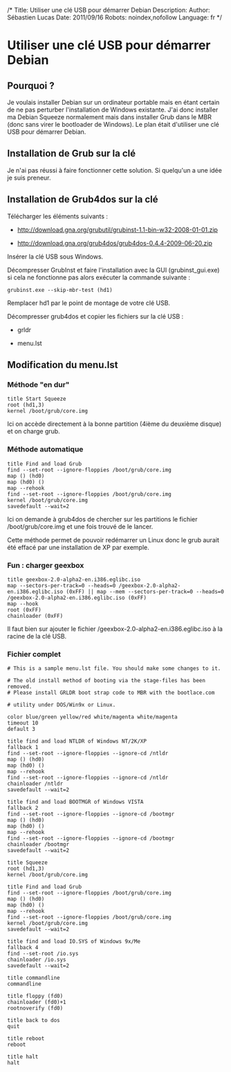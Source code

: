 /*
Title: Utiliser une clé USB pour démarrer Debian
Description: 
Author: Sébastien Lucas
Date: 2011/09/16
Robots: noindex,nofollow
Language: fr
*/
# Utiliser une clé USB pour démarrer Debian

## Pourquoi ?
Je voulais installer Debian sur un ordinateur portable mais en étant certain de ne pas perturber l'installation de Windows existante. J'ai donc installer ma Debian Squeeze normalement mais dans installer Grub dans le MBR (donc sans virer le bootloader de Windows). Le plan était d'utiliser une clé USB pour démarrer Debian.
## Installation de Grub sur la clé

Je n'ai pas réussi à faire fonctionner cette solution. Si quelqu'un a une idée je suis preneur.
## Installation de Grub4dos sur la clé

Télécharger les éléments suivants :

*	http://download.gna.org/grubutil/grubinst-1.1-bin-w32-2008-01-01.zip

*	http://download.gna.org/grub4dos/grub4dos-0.4.4-2009-06-20.zip

Insérer la clé USB sous Windows.

Décompresser GrubInst et faire l'installation avec la GUI (grubinst_gui.exe) si cela ne fonctionne pas alors exécuter la commande suivante :
```
grubinst.exe --skip-mbr-test (hd1)
```
Remplacer hd1 par le point de montage de votre clé USB.

Décompresser grub4dos et copier les fichiers sur la clé USB :

*	grldr

*	menu.lst
## Modification du menu.lst

### Méthode "en dur"
```
title Start Squeeze
root (hd1,3)
kernel /boot/grub/core.img
```
Ici on accède directement à la bonne partition (4ième du deuxième disque) et on charge grub.
### Méthode automatique

```
title Find and load Grub
find --set-root --ignore-floppies /boot/grub/core.img
map () (hd0)
map (hd0) ()
map --rehook
find --set-root --ignore-floppies /boot/grub/core.img
kernel /boot/grub/core.img
savedefault --wait=2
```
Ici on demande à grub4dos de chercher sur les partitions le fichier /boot/grub/core.img et une fois trouvé de le lancer.

Cette méthode permet de pouvoir redémarrer un Linux donc le grub aurait été effacé par une installation de XP par exemple.
### Fun : charger geexbox

```
title geexbox-2.0-alpha2-en.i386.eglibc.iso
map --sectors-per-track=0 --heads=0 /geexbox-2.0-alpha2-en.i386.eglibc.iso (0xFF) || map --mem --sectors-per-track=0 --heads=0 /geexbox-2.0-alpha2-en.i386.eglibc.iso (0xFF)
map --hook
root (0xFF)
chainloader (0xFF)
```
Il faut bien sur ajouter le fichier /geexbox-2.0-alpha2-en.i386.eglibc.iso à la racine de la clé USB.
### Fichier complet

```-
# This is a sample menu.lst file. You should make some changes to it.

# The old install method of booting via the stage-files has been removed.
# Please install GRLDR boot strap code to MBR with the bootlace.com

# utility under DOS/Win9x or Linux.

color blue/green yellow/red white/magenta white/magenta
timeout 10
default 3

title find and load NTLDR of Windows NT/2K/XP
fallback 1
find --set-root --ignore-floppies --ignore-cd /ntldr
map () (hd0)
map (hd0) ()
map --rehook
find --set-root --ignore-floppies --ignore-cd /ntldr
chainloader /ntldr
savedefault --wait=2

title find and load BOOTMGR of Windows VISTA
fallback 2
find --set-root --ignore-floppies --ignore-cd /bootmgr
map () (hd0)
map (hd0) ()
map --rehook
find --set-root --ignore-floppies --ignore-cd /bootmgr
chainloader /bootmgr
savedefault --wait=2

title Squeeze
root (hd1,3)
kernel /boot/grub/core.img

title Find and load Grub
find --set-root --ignore-floppies /boot/grub/core.img
map () (hd0)
map (hd0) ()
map --rehook
find --set-root --ignore-floppies /boot/grub/core.img
kernel /boot/grub/core.img
savedefault --wait=2

title find and load IO.SYS of Windows 9x/Me
fallback 4
find --set-root /io.sys
chainloader /io.sys
savedefault --wait=2

title commandline
commandline

title floppy (fd0)
chainloader (fd0)+1
rootnoverify (fd0)

title back to dos
quit

title reboot
reboot

title halt
halt

```





